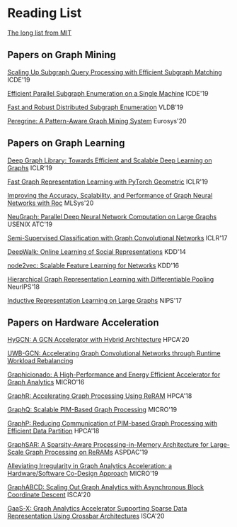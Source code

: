 # Reading List
[The long list from MIT](https://people.csail.mit.edu/jshun/graph.shtml)

## Papers on Graph Mining

[Scaling Up Subgraph Query Processing with Efficient Subgraph Matching](mining/ICDE19-ScalingUpSubgraphQueryProcessing.pdf) ICDE'19

[Efficient Parallel Subgraph Enumeration on a Single Machine](mining/ICDE19-LIGHT.pdf) ICDE'19

[Fast and Robust Distributed Subgraph Enumeration](mining/VLDB19-FastRobustDistributedSubgraphEnumeration.pdf) VLDB'19

[Peregrine: A Pattern-Aware Graph Mining System](mining/Eurosys20-Peregrine.pdf) Eurosys'20

## Papers on Graph Learning
[Deep Graph Library: Towards Efficient and Scalable Deep Learning on Graphs](learning/DGL.pdf) ICLR'19

[Fast Graph Representation Learning with PyTorch Geometric](learning/PyG.pdf) ICLR'19

[Improving the Accuracy, Scalability, and Performance of Graph Neural Networks with Roc](learning/Roc.pdf) MLSys'20

[NeuGraph: Parallel Deep Neural Network Computation on Large Graphs](learning/NeuGraph.pdf) USENIX ATC'19

[Semi-Supervised Classification with Graph Convolutional Networks](learning/GCN.pdf) ICLR'17

[DeepWalk: Online Learning of Social Representations](learning/DeepWalk.pdf) KDD'14

[node2vec: Scalable Feature Learning for Networks](learning/node2vec.pdf) KDD'16

[Hierarchical Graph Representation Learning with Differentiable Pooling](learning/diffpool.pdf) NeurIPS'18

[Inductive Representation Learning on Large Graphs](learning/GraphSAGE.pdf) NIPS'17

## Papers on Hardware Acceleration

[HyGCN: A GCN Accelerator with Hybrid Architecture](https://arxiv.org/pdf/2001.02514.pdf) HPCA'20

[UWB-GCN: Accelerating Graph Convolutional Networks through Runtime Workload Rebalancing](https://arxiv.org/pdf/1908.10834.pdf)

[Graphicionado: A High-Performance and Energy Efficient Accelerator for Graph Analytics](https://mrmgroup.cs.princeton.edu/papers/taejun_micro16.pdf) MICRO'16

[GraphR: Accelerating Graph Processing Using ReRAM](https://arxiv.org/pdf/1708.06248.pdf) HPCA'18

[GraphQ: Scalable PIM-Based Graph Processing](http://alchem.usc.edu/portal/static/download/graphq.pdf) MICRO'19

[GraphP: Reducing Communication of PIM-based Graph Processing with Efficient Data Partition](http://csl.stanford.edu/~christos/publications/2018.graphp.hpca.pdf) HPCA'18

[GraphSAR: A Sparsity-Aware Processing-in-Memory Architecture for Large-Scale Graph Processing on ReRAMs](https://dl.acm.org/doi/pdf/10.1145/3287624.3287637) ASPDAC'19

[Alleviating Irregularity in Graph Analytics Acceleration: a Hardware/Software Co-Design Approach](https://web.ece.ucsb.edu/~iakgun/files/MICRO2019.pdf) MICRO'19

[GraphABCD: Scaling Out Graph Analytics with Asynchronous Block Coordinate Descent]() ISCA'20

[GaaS-X: Graph Analytics Accelerator Supporting Sparse Data Representation Using Crossbar Architectures]() ISCA'20
